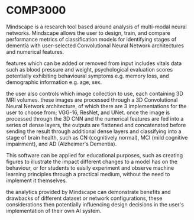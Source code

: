 # COMP3000
 
Mindscape is a research tool based around analysis of multi-modal neural networks. Mindscape allows the user to design, train, and compare performance metrics of classification models for identifying stages of dementia with user-selected Convolutional Neural Network architectures and numerical features.

features which can be added or removed from input includes vitals data such as blood pressure and weight, psychological evaluation scores potentially exhibiting behavioural symptoms e.g.  memory loss, and demographic information e.g. age, sex.

the user also controls which image collection to use, each containing 3D MRI volumes. these images are processed through a 3D Convolutional Neural Network architecture, of which there are 3 implementations for the user to choose from; VGG-16, ResNet, and UNet. once the image is processed through the 3D CNN and the numerical features are fed into a series of dense layers, the outputs are flattened and concatenated before sending the result through additional dense layers and classifying into a stage of brain health, such as CN (cognitively normal), MCI (mild cognitive impairment), and AD (Alzheimer's Dementia).

This software can be applied for educational purposes, such as creating figures to illustrate the impact different changes to a model has on the behaviour, or for students to easily experiment and observe machine learning principles through a practical medium, without the need to implement it themselves.

the analytics provided by Mindscape can demonstrate benefits and drawbacks of different dataset or network configurations, these considerations then potentially influencing design decisions in the user's implementation of their own AI system.
